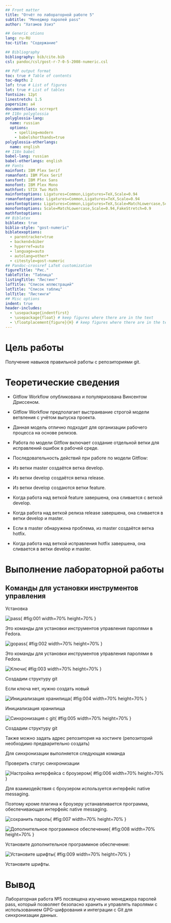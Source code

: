 ```yaml
---
## Front matter
title: "Отчёт по лабораторной работе 5"
subtitle: "Менеджер паролей pass"
author: "Хатамов Эзиз"

## Generic otions
lang: ru-RU
toc-title: "Содержание"

## Bibliography
bibliography: bib/cite.bib
csl: pandoc/csl/gost-r-7-0-5-2008-numeric.csl

## Pdf output format
toc: true # Table of contents
toc-depth: 2
lof: true # List of figures
lot: true # List of tables
fontsize: 12pt
linestretch: 1.5
papersize: a4
documentclass: scrreprt
## I18n polyglossia
polyglossia-lang:
  name: russian
  options:
	- spelling=modern
	- babelshorthands=true
polyglossia-otherlangs:
  name: english
## I18n babel
babel-lang: russian
babel-otherlangs: english
## Fonts
mainfont: IBM Plex Serif
romanfont: IBM Plex Serif
sansfont: IBM Plex Sans
monofont: IBM Plex Mono
mathfont: STIX Two Math
mainfontoptions: Ligatures=Common,Ligatures=TeX,Scale=0.94
romanfontoptions: Ligatures=Common,Ligatures=TeX,Scale=0.94
sansfontoptions: Ligatures=Common,Ligatures=TeX,Scale=MatchLowercase,Scale=0.94
monofontoptions: Scale=MatchLowercase,Scale=0.94,FakeStretch=0.9
mathfontoptions:
## Biblatex
biblatex: true
biblio-style: "gost-numeric"
biblatexoptions:
  - parentracker=true
  - backend=biber
  - hyperref=auto
  - language=auto
  - autolang=other*
  - citestyle=gost-numeric
## Pandoc-crossref LaTeX customization
figureTitle: "Рис."
tableTitle: "Таблица"
listingTitle: "Листинг"
lofTitle: "Список иллюстраций"
lotTitle: "Список таблиц"
lolTitle: "Листинги"
## Misc options
indent: true
header-includes:
  - \usepackage{indentfirst}
  - \usepackage{float} # keep figures where there are in the text
  - \floatplacement{figure}{H} # keep figures where there are in the text
---
```



# Цель работы

Получение навыков правильной работы с репозиториями git.

# Теоретические сведения

* Gitflow Workflow опубликована и популяризована Винсентом Дриссеном.

* Gitflow Workflow предполагает выстраивание строгой модели ветвления с учётом выпуска проекта.

* Данная модель отлично подходит для организации рабочего процесса на основе релизов.

* Работа по модели Gitflow включает создание отдельной ветки для исправлений ошибок в рабочей среде.

* Последовательность действий при работе по модели Gitflow:

* Из ветки master создаётся ветка develop.

* Из ветки develop создаётся ветка release.

* Из ветки develop создаются ветки feature.

* Когда работа над веткой feature завершена, она сливается с веткой develop.

* Когда работа над веткой релиза release завершена, она сливается в ветки develop и master.

* Если в master обнаружена проблема, из master создаётся ветка hotfix.

* Когда работа над веткой исправления hotfix завершена, она сливается в ветки develop и master.

# Выполнение лабораторной работы

## Kоманды для установки инструментов управления 

Установка

![pass](image/01.png){ #fig:001 width=70% height=70% } 

Это команды для установки инструментов управления паролями в Fedora.


![gopass](image/02.png){ #fig:002 width=70% height=70% }

Это команды для установки инструментов управления паролями в Fedora.

![Ключи](image/03.png){ #fig:003 width=70% height=70% }

Создадим структуру git

Если ключа нет, нужно создать новый



![Инициализация хранилища](image/04.png){ #fig:004 width=70% height=70% }

Инициализация хранилища

![Синхронизация с git](image/05.png){ #fig:005 width=70% height=70% }

Создадим структуру git

Также можно задать адрес репозитория на хостинге (репозиторий необходимо предварительно создать)

Для синхронизации выполняется следующая команда

Проверить статус синхронизации

![Настройка интерфейса с броузером](image/06.png){ #fig:006 width=70% height=70% }

Для взаимодействия с броузером используется интерфейс native messaging.

Поэтому кроме плагина к броузеру устанавливается программа, обеспечивающая интерфейс native messaging.

![сохранить пароль](image/07.png){ #fig:007 width=70% height=70% }

![Дополнительное программное обеспечение](image/08.png){ #fig:008 width=70% height=70% }

Установите дополнительное программное обеспечение:

![Установите шрифты](image/09.png){ #fig:009 width=70% height=70% }

Установите шрифты.


# Вывод

Лабораторная работа №5 посвящена изучению менеджера паролей pass, который позволяет безопасно хранить и управлять паролями с использованием GPG-шифрования и интеграции с Git для синхронизации данных.
